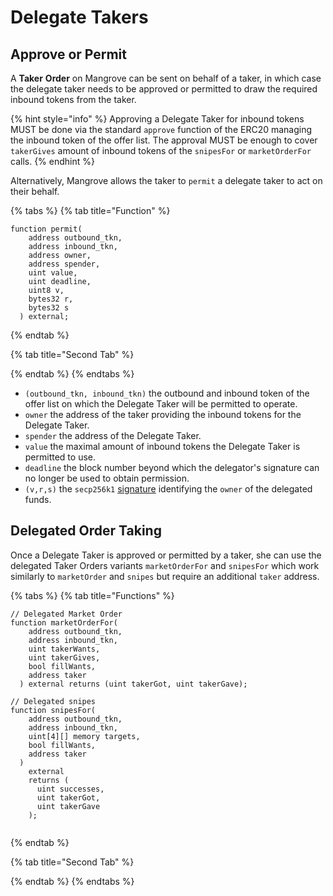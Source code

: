# Delegate Takers

## Approve or Permit&#x20;

A **Taker** **Order** on Mangrove can be sent on behalf of a taker, in which case the delegate taker needs to be approved or permitted to draw the required inbound tokens from the taker.&#x20;

{% hint style="info" %}
Approving a Delegate Taker for inbound tokens MUST be done via the standard `approve` function of the ERC20 managing the inbound token of the offer list. The approval MUST be enough to cover `takerGives` amount of inbound tokens of the `snipesFor` or `marketOrderFor` calls.
{% endhint %}

Alternatively, Mangrove allows the taker to `permit` a delegate taker to act on their behalf.

{% tabs %}
{% tab title="Function" %}
```solidity
function permit(
    address outbound_tkn,
    address inbound_tkn,
    address owner,
    address spender,
    uint value,
    uint deadline,
    uint8 v,
    bytes32 r,
    bytes32 s
  ) external;
```
{% endtab %}

{% tab title="Second Tab" %}

{% endtab %}
{% endtabs %}

* `(outbound_tkn, inbound_tkn)` the outbound and inbound token of the offer list on which the Delegate Taker will be permitted to operate.
* `owner` the address of the taker providing the inbound tokens for the Delegate Taker.
* `spender` the address of the Delegate Taker.
* `value` the maximal amount of inbound tokens the Delegate Taker is permitted to use.
* `deadline` the block number beyond which the delegator's signature can no longer be used to obtain permission.
* `(v,r,s)` the `secp256k1` [signature](https://eips.ethereum.org/EIPS/eip-2612) identifying the `owner` of the delegated funds.

## Delegated Order Taking&#x20;

Once a Delegate Taker is approved or permitted by a taker, she can use the delegated Taker Orders variants `marketOrderFor` and `snipesFor` which work similarly to `marketOrder` and `snipes` but require an additional `taker` address.

{% tabs %}
{% tab title="Functions" %}
```solidity
// Delegated Market Order
function marketOrderFor(
    address outbound_tkn,
    address inbound_tkn,
    uint takerWants,
    uint takerGives,
    bool fillWants,
    address taker
  ) external returns (uint takerGot, uint takerGave);
 
// Delegated snipes
function snipesFor(
    address outbound_tkn,
    address inbound_tkn,
    uint[4][] memory targets,
    bool fillWants,
    address taker
  )
    external
    returns (
      uint successes,
      uint takerGot,
      uint takerGave
    );
    

```
{% endtab %}

{% tab title="Second Tab" %}

{% endtab %}
{% endtabs %}
